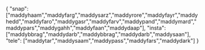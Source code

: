 {
  "snap":  ["maddyhaam","maddyfarg","maddysarz","maddyrore","maddyfayr","maddyhedd","maddyfaro","maddygasr","maddyfarv","maddypand","maddymard","maddypars","maddygahh","maddyfaan","maddydaap"],
  "insta": ["maddybbrag","maddydarb","maddybbrag","maddydarb","maddysaan"],
  "tele":  ["maddytar","maddysaam","maddypass","maddyfars","maddydark"]
}
